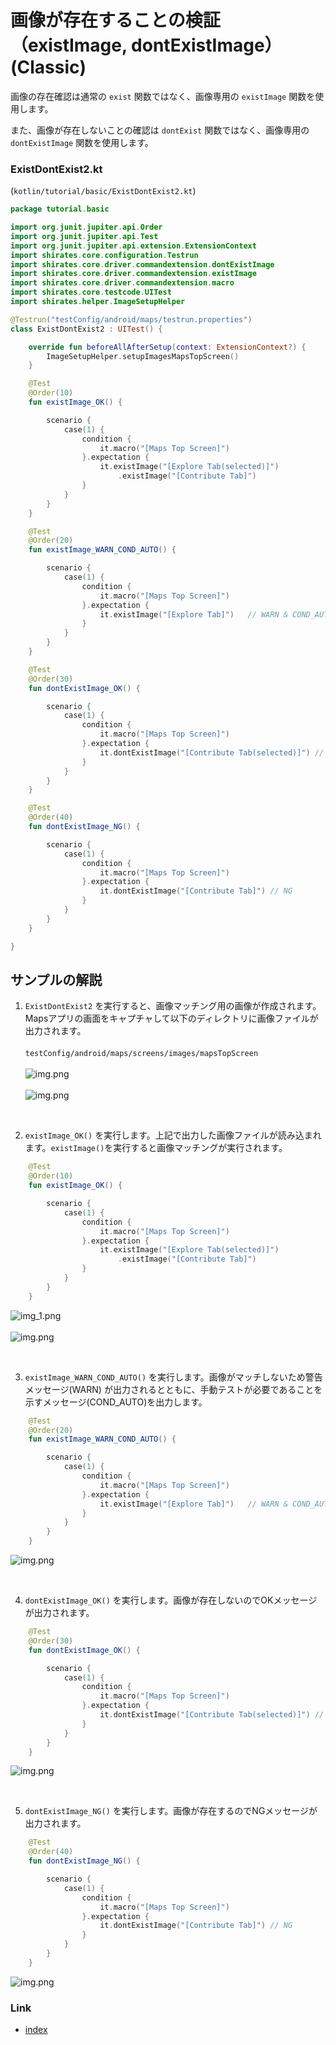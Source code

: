 # 画像が存在することの検証（existImage, dontExistImage） (Classic)

画像の存在確認は通常の `exist` 関数ではなく、画像専用の `existImage` 関数を使用します。

また、画像が存在しないことの確認は `dontExist` 関数ではなく、画像専用の `dontExistImage` 関数を使用します。

### ExistDontExist2.kt

(`kotlin/tutorial/basic/ExistDontExist2.kt`)

```kotlin
package tutorial.basic

import org.junit.jupiter.api.Order
import org.junit.jupiter.api.Test
import org.junit.jupiter.api.extension.ExtensionContext
import shirates.core.configuration.Testrun
import shirates.core.driver.commandextension.dontExistImage
import shirates.core.driver.commandextension.existImage
import shirates.core.driver.commandextension.macro
import shirates.core.testcode.UITest
import shirates.helper.ImageSetupHelper

@Testrun("testConfig/android/maps/testrun.properties")
class ExistDontExist2 : UITest() {

    override fun beforeAllAfterSetup(context: ExtensionContext?) {
        ImageSetupHelper.setupImagesMapsTopScreen()
    }

    @Test
    @Order(10)
    fun existImage_OK() {

        scenario {
            case(1) {
                condition {
                    it.macro("[Maps Top Screen]")
                }.expectation {
                    it.existImage("[Explore Tab(selected)]")
                        .existImage("[Contribute Tab]")
                }
            }
        }
    }

    @Test
    @Order(20)
    fun existImage_WARN_COND_AUTO() {

        scenario {
            case(1) {
                condition {
                    it.macro("[Maps Top Screen]")
                }.expectation {
                    it.existImage("[Explore Tab]")   // WARN & COND_AUTO
                }
            }
        }
    }

    @Test
    @Order(30)
    fun dontExistImage_OK() {

        scenario {
            case(1) {
                condition {
                    it.macro("[Maps Top Screen]")
                }.expectation {
                    it.dontExistImage("[Contribute Tab(selected)]") // OK
                }
            }
        }
    }

    @Test
    @Order(40)
    fun dontExistImage_NG() {

        scenario {
            case(1) {
                condition {
                    it.macro("[Maps Top Screen]")
                }.expectation {
                    it.dontExistImage("[Contribute Tab]") // NG
                }
            }
        }
    }

}
```

## サンプルの解説

1. `ExistDontExist2`
   を実行すると、画像マッチング用の画像が作成されます。Mapsアプリの画面をキャプチャして以下のディレクトリに画像ファイルが出力されます。<br><br>
   `testConfig/android/maps/screens/images/mapsTopScreen`
   <br><br> ![img.png](_images/setup_image_android_settings_top_screen.png) <br><br> ![img.png](_images/setup_image_android_settings_top_screen_2.png)

<br>

2. `existImage_OK()` を実行します。上記で出力した画像ファイルが読み込まれます。`existImage()`を実行すると画像マッチングが実行されます。

```kotlin
    @Test
    @Order(10)
    fun existImage_OK() {

        scenario {
            case(1) {
                condition {
                    it.macro("[Maps Top Screen]")
                }.expectation {
                    it.existImage("[Explore Tab(selected)]")
                        .existImage("[Contribute Tab]")
                }
            }
        }
    }
```

![img_1.png](_images/image_assertion_exist_image_maps_top_screen_1.png) <br><br>
![img.png](_images/image_assertion_exist_image_existimage_ok.png)

<br>

3. `existImage_WARN_COND_AUTO()` を実行します。画像がマッチしないため警告メッセージ(WARN)
   が出力されるとともに、手動テストが必要であることを示すメッセージ(COND_AUTO)を出力します。

```kotlin
    @Test
    @Order(20)
    fun existImage_WARN_COND_AUTO() {

        scenario {
            case(1) {
                condition {
                    it.macro("[Maps Top Screen]")
                }.expectation {
                    it.existImage("[Explore Tab]")   // WARN & COND_AUTO
                }
            }
        }
    }
```

![img.png](_images/image_assertion_exist_image_existimage_warn.png)

<br>

4. `dontExistImage_OK()` を実行します。画像が存在しないのでOKメッセージが出力されます。

```kotlin
    @Test
    @Order(30)
    fun dontExistImage_OK() {

        scenario {
            case(1) {
                condition {
                    it.macro("[Maps Top Screen]")
                }.expectation {
                    it.dontExistImage("[Contribute Tab(selected)]") // OK
                }
            }
        }
    }
```

![img.png](_images/image_assertion_exist_image_dontexistimage_ok.png)

<br>

5. `dontExistImage_NG()` を実行します。画像が存在するのでNGメッセージが出力されます。

```kotlin
    @Test
    @Order(40)
    fun dontExistImage_NG() {

        scenario {
            case(1) {
                condition {
                    it.macro("[Maps Top Screen]")
                }.expectation {
                    it.dontExistImage("[Contribute Tab]") // NG
                }
            }
        }
    }
```

![img.png](_images/image_assertion_exist_image_dontexistimage_ng.png)

### Link

- [index](../../../index_ja.md)
